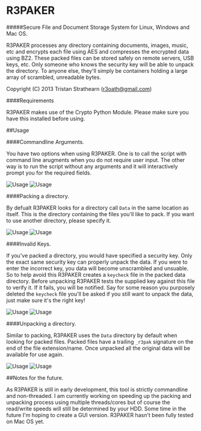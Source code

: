 R3PAKER
=======

#####Secure File and Document Storage System for Linux, Windows and Mac OS.

R3PAKER processes any directory containing documents, images, music, etc and encrypts each file using AES and compresses the encrypted data using BZ2. These packed files can be stored safely on remote servers, USB keys, etc. Only someone who knows the security key will be able to unpack the directory. To anyone else, they'll simply be containers holding a large array of scrambled, unreadable bytes.

Copyright (C) 2013 Tristan Strathearn (r3oath@gmail.com)

####Requirements

R3PAKER makes use of the Crypto Python Module. Please make sure you have this installed before using.

##Usage

####Commandline Arguments.

You have two options when using R3PAKER. One is to call the script with command line arugments when you do not require user input. The other way is to run the script without any arguments and it will interactively prompt you for the required fields.

![Usage](http://www.r3oath.com/images/r3paker/win-usage.jpg)
![Usage](http://www.r3oath.com/images/r3paker/linux-usage.jpg)

####Packing a directory.

By defualt R3PAKER looks for a directory call `Data` in the same location as itself. This is the directory containing the files you'll like to pack. If you want to use another directory, please specify it.

![Usage](http://www.r3oath.com/images/r3paker/win-pack.jpg)
![Usage](http://www.r3oath.com/images/r3paker/linux-pack.jpg)

####Invalid Keys.

If you've packed a directory, you would have specified a security key. Only the exact same security key can properly unpack the data. If you were to enter the incorrect key, you data will become unscrambled and unsuable. So to help avoid this R3PAKER creates a `keycheck` file in the packed data directory. Before unpacking R3PAKER tests the supplied key against this file to verify it. If it fails, you will be notified. Say for some reason you purposely deleted the `keycheck` file you'll be asked if you still want to unpack the data, just make sure it's the right key!

![Usage](http://www.r3oath.com/images/r3paker/win-badkey.jpg)
![Usage](http://www.r3oath.com/images/r3paker/linux-badkey.jpg)

####Unpacking a directory.

Similar to packing, R3PAKER uses the `Data` directory by default when looking for packed files. Packed files have a trailing `_r3pak` signature on the end of the file extension/name. Once unpacked all the original data will be available for use again.

![Usage](http://www.r3oath.com/images/r3paker/win-unpack.jpg)
![Usage](http://www.r3oath.com/images/r3paker/linux-unpack.jpg)

##Notes for the future.

As R3PAKER is still in early development, this tool is strictly commandline and non-threaded. I am currently working on speeding up the packing and unpacking process using multiple threads/cores but of course the read/write speeds will still be determined by your HDD. Some time in the future I'm hoping to create a GUI version. R3PAKER hasn't been fully tested on Mac OS yet.

